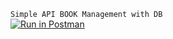 ``Simple API BOOK Management with DB``<br />
[![Run in Postman](https://run.pstmn.io/button.svg)](https://app.getpostman.com/run-collection/14855183-f78d4593-acf7-4af0-a19b-3b4eb0aa611d?action=collection%2Ffork&collection-url=entityId%3D14855183-f78d4593-acf7-4af0-a19b-3b4eb0aa611d%26entityType%3Dcollection%26workspaceId%3Dc5f4ff45-c976-4831-9204-278907ca9e4d)